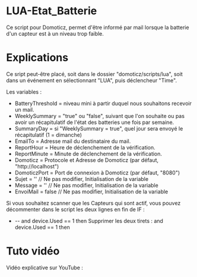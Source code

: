 # LUA-Etat_Batterie
Ce script pour Domoticz, permet d'être informé par mail lorsque la batterie d'un capteur est à un niveau trop faible.

# Explications
Ce sript peut-être placé, soit dans le dossier "domoticz/scripts/lua", soit dans un événement en sélectionnant "LUA", puis déclencheur "Time".

Les variables :
- BatteryThreshold = niveau mini à partir duquel nous souhaitons recevoir un mail.
- WeeklySummary = "true" ou "false", suivant que l'on souhaite ou pas avoir un récapitulatif de l'état des batteries une fois par semaine.
- SummaryDay = si "WeeklySummary = true", quel jour sera envoyé le récapitulatif (1 = dimanche)
- EmailTo = Adresse mail du destinataire du mail.
- ReportHour = Heure de déclenchement de la vérification.
- ReportMinute = Minute de déclenchement de la vérification.
- Domoticz = Protocole et Adresse de Domoticz (par défaut, "http://localhost")
- DomoticzPort = Port de connexion à Domoticz (par défaut, "8080")
- Sujet = ''          // Ne pas modifier, Initialisation de la variable
- Message = ''        // Ne pas modifier, Initialisation de la variable
- EnvoiMail = false   // Ne pas modifier, Initialisation de la variable

Si vous souhaitez scanner que les Capteurs qui sont actif, vous pouvez décommenter dans le script les deux lignes en fin de IF :
- -- and device.Used == 1 then
Supprimer les deux tirets : and device.Used == 1 then

# Tuto vidéo
Vidéo explicative sur YouTube : 
